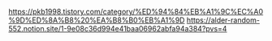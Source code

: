 https://pkb1998.tistory.com/category/%ED%94%84%EB%A1%9C%EC%A0%9D%ED%8A%B8%20%EA%B8%B0%EB%A1%9D
https://alder-random-552.notion.site/1-9e08c36d994e41baa06962abfa94a384?pvs=4
